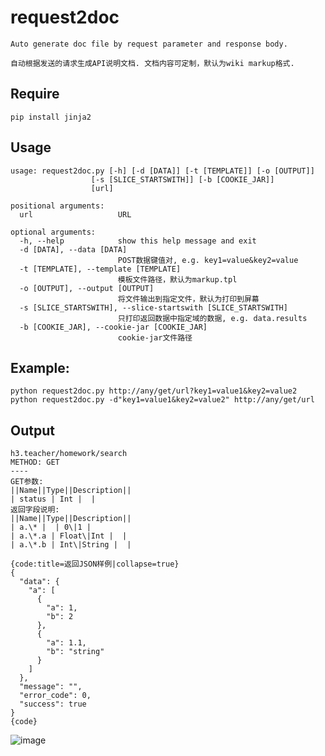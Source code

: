 # request2doc

    Auto generate doc file by request parameter and response body. 
    
    自动根据发送的请求生成API说明文档. 文档内容可定制，默认为wiki markup格式.

## Require
    
    pip install jinja2

## Usage

    usage: request2doc.py [-h] [-d [DATA]] [-t [TEMPLATE]] [-o [OUTPUT]]
                      [-s [SLICE_STARTSWITH]] [-b [COOKIE_JAR]]
                      [url]

    positional arguments:
      url                   URL
    
    optional arguments:
      -h, --help            show this help message and exit
      -d [DATA], --data [DATA]
                            POST数据键值对, e.g. key1=value&key2=value
      -t [TEMPLATE], --template [TEMPLATE]
                            模板文件路径，默认为markup.tpl
      -o [OUTPUT], --output [OUTPUT]
                            将文件输出到指定文件，默认为打印到屏幕
      -s [SLICE_STARTSWITH], --slice-startswith [SLICE_STARTSWITH]
                            只打印返回数据中指定域的数据, e.g. data.results
      -b [COOKIE_JAR], --cookie-jar [COOKIE_JAR]
                            cookie-jar文件路径

## Example:

    python request2doc.py http://any/get/url?key1=value1&key2=value2
    python request2doc.py -d"key1=value1&key2=value2" http://any/get/url

## Output
    h3.teacher/homework/search
    METHOD: GET
    ----
    GET参数:
    ||Name||Type||Description||
    | status | Int |  |
    返回字段说明:
    ||Name||Type||Description||
    | a.\* |  | 0\|1 |
    | a.\*.a | Float\|Int |  |
    | a.\*.b | Int\|String |  |
    
    {code:title=返回JSON样例|collapse=true}
    {
      "data": {
        "a": [
          {
            "a": 1, 
            "b": 2
          }, 
          {
            "a": 1.1, 
            "b": "string"
          }
        ]
      }, 
      "message": "", 
      "error_code": 0, 
      "success": true
    }
    {code}
![image](https://raw.githubusercontent.com/kong-lo/request2doc/master/markup_example.png)
   
